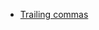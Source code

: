 - [Trailing commas](https://developer.mozilla.org/en-US/docs/Web/JavaScript/Reference/Trailing_commas)